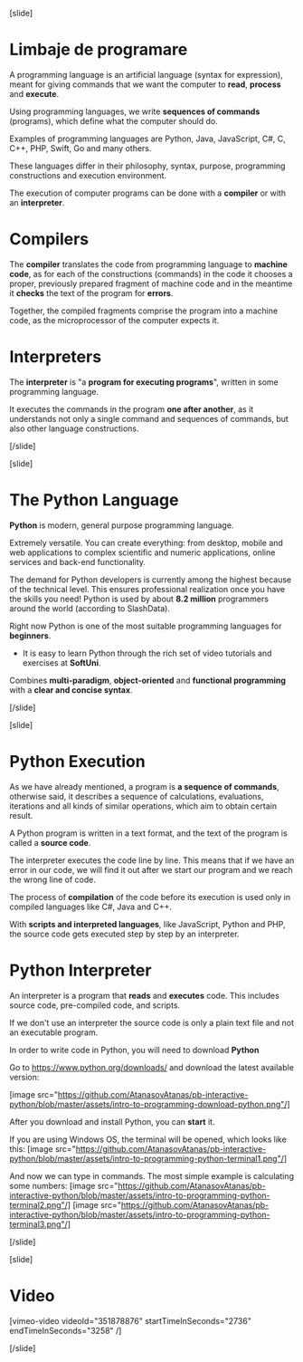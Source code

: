 [slide]
# Limbaje de programare

A programming language is an artificial language (syntax for expression), meant for giving commands that we want the computer to **read**, **process** and **execute**.

Using programming languages, we write **sequences of commands** (programs), which define what the computer should do. 

Examples of programming languages are Python, Java, JavaScript, C#, C, C++, PHP, Swift, Go and many others. 

These languages differ in their philosophy, syntax, purpose, programming constructions and execution environment. 

The execution of computer programs can be done with a **compiler** or with an **interpreter**.

# Compilers
The **compiler** translates the code from programming language to **machine code**, as for each of the constructions (commands) in the code it chooses a proper, previously prepared fragment of machine code and in the meantime it **checks** the text of the program for **errors**. 

Together, the compiled fragments comprise the program into a machine code, as the microprocessor of the computer expects it.

# Interpreters
The **interpreter** is "a **program for executing programs**", written in some programming language. 

It executes the commands in the program **one after another**, as it understands not only a single command and sequences of commands, but also other language constructions.

[/slide]

[slide]
# The Python Language
**Python** is modern, general purpose programming language. 

Extremely versatile. You can create everything: from desktop, mobile and web applications to complex scientific and numeric applications, online services and back-end functionality. 

The demand for Python developers is currently among the highest because of the technical level. This ensures professional realization once you have the skills you need! Python is used by about **8.2 million** programmers around the world (according to SlashData). 

Right now Python is one of the most suitable programming languages for **beginners**. 
* It is easy to learn Python through the rich set of video tutorials and exercises at **SoftUni**. 

Combines **multi-paradigm**, **object-oriented** and **functional programming** with a **clear and concise syntax**. 

[/slide]

[slide]
# Python Execution
As we have already mentioned, a program is **a sequence of commands**, otherwise said, it describes a sequence of calculations, evaluations, iterations and all kinds of similar operations, which aim to obtain certain result.

A Python program is written in a text format, and the text of the program is called a **source code**. 

The interpreter executes the code line by line. This means that if we have an error in our code, we will find it out after we start our program and we reach the wrong line of code.

The process of **compilation** of the code before its execution is used only in compiled languages like C#, Java and C++. 

With **scripts and interpreted languages**, like JavaScript, Python and PHP, the source code gets executed step by step by an interpreter.

# Python Interpreter
An interpreter is a program that **reads** and **executes** code. This includes source code, pre-compiled code, and scripts.

If we don't use an interpreter the source code is only a plain text file and not an executable program. 

In order to write code in Python, you will need to download **Python**

Go to https://www.python.org/downloads/ and download the latest available version:

[image src="https://github.com/AtanasovAtanas/pb-interactive-python/blob/master/assets/intro-to-programming-download-python.png"/]

After you download and install Python, you can **start** it.

If you are using Windows OS, the terminal will be opened, which looks like this:
[image src="https://github.com/AtanasovAtanas/pb-interactive-python/blob/master/assets/intro-to-programming-python-terminal1.png"/]

And now we can type in commands. The most simple example is calculating some numbers:
[image src="https://github.com/AtanasovAtanas/pb-interactive-python/blob/master/assets/intro-to-programming-python-terminal2.png"/]
[image src="https://github.com/AtanasovAtanas/pb-interactive-python/blob/master/assets/intro-to-programming-python-terminal3.png"/]

[/slide]

[slide]
# Video

[vimeo-video videoId="351878876" startTimeInSeconds="2736" endTimeInSeconds="3258" /]

[/slide]
